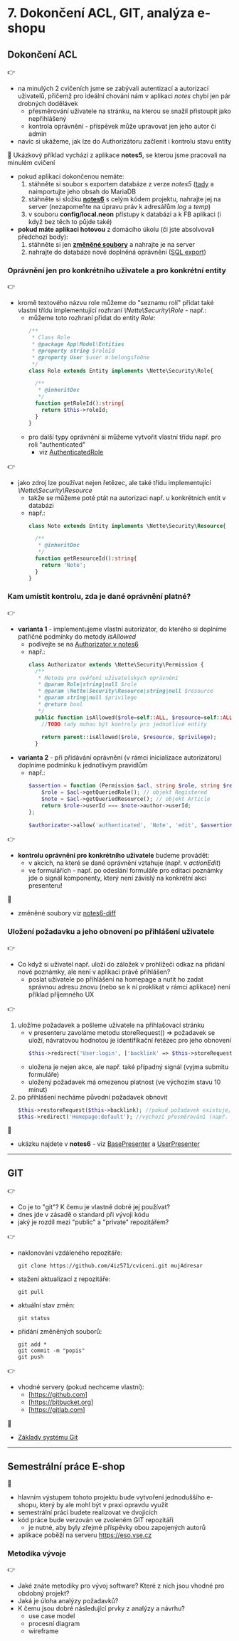 # 7. Dokončení ACL, GIT, analýza e-shopu 

## Dokončení ACL
:point_right:
- na minulých 2 cvičeních jsme se zabývali autentizací a autorizací uživatelů, přičemž pro ideální chování nám v aplikaci *notes* chybí jen pár drobných dodělávek
    - přesměrování uživatele na stránku, na kterou se snažil přistoupit jako nepřihlášený
    - kontrola oprávnění - příspěvek může upravovat jen jeho autor či admin
- navíc si ukážeme, jak lze do Authorizátoru začlenit i kontrolu stavu entity    

:mega:
Ukázkový příklad vychází z aplikace **notes5**, se kterou jsme pracovali na minulém cvičení
- pokud aplikaci dokončenou nemáte:
    1. stáhněte si soubor s exportem databáze z verze *notes5* ([tady](../07-fb-uzivatele/notes5-db.sql) a naimportujte jeho obsah do MariaDB
    2. stáhněte si složku **[notes6](./notes6)** s celým kódem projektu, nahrajte jej na server (nezapomeňte na úpravu práv k adresářům *log* a *temp*)
    3. v souboru **config/local.neon** přístupy k databázi a k FB aplikaci (i když bez těch to půjde také)
- **pokud máte aplikaci hotovou** z domácího úkolu (či jste absolvovali předchozí body):
    1. stáhněte si jen **[změněné soubory](./notes6-diff)** a nahrajte je na server
    2. nahrajte do databáze nově doplněná oprávnění ([SQL export](./notes6-diff-db.sql))    
          
### Oprávnění jen pro konkrétního uživatele a pro konkrétní entity
:point_right:
- kromě textového názvu role můžeme do "seznamu rolí" přidat také vlastní třídu implementující rozhraní *\Nette\Security\Role* - např.:
    - můžeme toto rozhraní přidat do entity *Role*:
        ```php
        /**
         * Class Role
         * @package App\Model\Entities
         * @property string $roleId
         * @property User $user m:belongsToOne
         */
        class Role extends Entity implements \Nette\Security\Role{
        
          /**
           * @inheritDoc
           */
          function getRoleId():string{
            return $this->roleId;
          }
        }
        ```
    - pro další typy oprávnění si můžeme vytvořit vlastní třídu např. pro roli "authenticated"
        - viz [AuthenticatedRole](./notes6-diff/app/Model/Authorizator/AuthenticatedRole.php)

:point_right:
- jako zdroj lze používat nejen řetězec, ale také třídu implementující *\Nette\Security\Resource*
     - takže se můžeme poté ptát na autorizaci např. u konkrétních entit v databázi
     - např.:
        ```php
        class Note extends Entity implements \Nette\Security\Resource{
        
          /**
           * @inheritDoc
           */
          function getResourceId():string{
            return 'Note';
          }
        }
        ```

### Kam umístit kontrolu, zda je dané oprávnění platné?
:point_right:
- **varianta 1** - implementujeme vlastní autorizátor, do kterého si doplníme patřičné podmínky do metody *isAllowed*
    - podívejte se na [Authorizator v notes6](./notes6-diff/app/Model/Authorizator/Authorizator.php)
    - např.:  
        ```php
        class Authorizator extends \Nette\Security\Permission {        
          /**
           * Metoda pro ověření uživatelských oprávnění
           * @param Role|string|null $role
           * @param \Nette\Security\Resource|string|null $resource
           * @param string|null $privilege
           * @return bool
           */
          public function isAllowed($role=self::ALL, $resource=self::ALL, $privilege=self::ALL):bool {        
            //TODO tady mohou být kontroly pro jednotlivé entity        
              
            return parent::isAllowed($role, $resource, $privilege);
          }  
        ```
- **varianta 2** - při přidávání oprávnění (v rámci inicializace autorizátoru) doplníme podmínku k jednotlivým pravidlům
    - např.:
        ```php
        $assertion = function (Permission $acl, string $role, string $resource, string $privilege): bool {
            $role = $acl->getQueriedRole(); // objekt Registered
            $note = $acl->getQueriedResource(); // objekt Article
            return $role->userId === $note->author->userId;
        };
        
        $authorizator->allow('authenticated', 'Note', 'edit', $assertion);
        ```

:point_right:
- **kontrolu oprávnění pro konkrétního uživatele** budeme provádět:
    - v akcích, na které se dané oprávnění vztahuje (např. v *actionEdit*)
    - ve formulářích - např. po odeslání formuláře pro editaci poznámky
        jde o signál komponenty, který není závislý na konkrétní akci presenteru!

:blue_book:
- změněné soubory viz [notes6-diff](./notes6-diff)


### Uložení požadavku a jeho obnovení po přihlášení uživatele
:point_right:
- Co když si uživatel např. uloží do záložek v prohlížeči odkaz na přidání nové poznámky, ale není v aplikaci právě přihlášen?
    - poslat uživatele po přihlášení na homepage a nutit ho zadat správnou adresu znovu (nebo se k ní proklikat v rámci aplikace) není příklad příjemného UX 
    
:point_right:     
1. uložíme požadavek a pošleme uživatele na přihlašovací stránku
    - v presenteru zavoláme metodu storeRequest() => požadavek se uloží, návratovou hodnotou je identifikační řetězec pro jeho obnovení
        ```php
        $this->redirect('User:login', ['backlink' => $this->storeRequest()]);
        ```
    - uložena je nejen akce, ale např. také případný signál (vyjma submitu formuláře)
    - uložený požadavek má omezenou platnost (ve výchozím stavu 10 minut) 
2. po přihlášení necháme původní požadavek obnovit
    ```php
    $this->restoreRequest($this->backlink); //pokud požadavek existuje, je obnoven (uživatel je na něj přesměrován) 
    $this->redirect('Homepage:default'); //výchozí přesměrování (např. po přihlášení)
    ```
   
:blue_book:
- ukázku najdete v **notes6** - viz [BasePresenter](./notes6-diff/app/Presenters/BasePresenter.php) a [UserPresenter](./notes6-diff/app/Presenters/UserPresenter.php)    

---

## GIT
:point_right:
- Co je to "git"? K čemu je vlastně dobré jej používat?
- dnes jde v zásadě o standard při vývoji kódu
- jaký je rozdíl mezi "public" a "private" repozitářem?

:point_right:
- naklonování vzdáleného repozitáře:
    ```shell script
    git clone https://github.com/4iz571/cviceni.git mujAdresar
    ```
- stažení aktualizací z repozitáře:
    ```shell script
    git pull
    ```  
- aktuální stav změn:
    ```shell script
    git status
    ```
- přidání změněných souborů:
    ```shell script
    git add *
    git commit -m "popis"
    git push
    ```

:point_right:
- vhodné servery (pokud nechceme vlastní):
    - [https://github.com]
    - [https://bitbucket.org]
    - [https://gitlab.com]

:blue_book:
- [Základy systému Git](https://git-scm.com/book/cs/v2/%C3%9Avod-Z%C3%A1klady-syst%C3%A9mu-Git)

---

## Semestrální práce E-shop
:open_book:
- hlavním výstupem tohoto projektu bude vytvoření jednoduššího e-shopu, který by ale mohl být v praxi opravdu využit
- semestrální práci budete realizovat ve dvojicích
- kód práce bude verzován ve zvoleném GIT repozitáři
    - je nutné, aby byly zřejmé příspěvky obou zapojených autorů
- aplikace poběží na serveru https://eso.vse.cz   

### Metodika vývoje
:point_right:
- Jaké znáte metodiky pro vývoj software? Které z nich jsou vhodné pro obdobný projekt?
- Jaká je úloha analýzy požadavků?
- K čemu jsou dobré následující prvky z analýzy a návrhu?
    - use case model
    - procesní diagram
    - wireframe